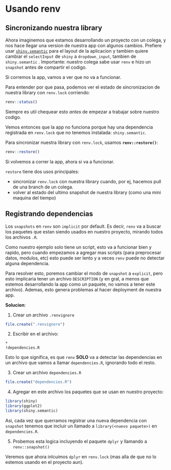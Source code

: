 Usando renv
================

## Sincronizando nuestra library

Ahora imaginemos que estamos desarrollando un proyecto con un colega, y
nos hace llegar una version de nuestra app con algunos cambios. Prefiere
usar [`shiny.semantic`](https://github.com/Appsilon/shiny.semantic) para
el layout de la aplicacion y tambien quiere cambiar el `selectInput` de
`shiny` a `dropdown_input`, tambien de `shiny.semantic` . Importante:
nuestro colega sabe usar `renv` e hizo un `snapshot` antes de compartir
el codigo.

Si corremos la app, vamos a ver que no va a funcionar.

Para entender por que pasa, podemos ver el estado de sincronizacion de
nuestra library con `renv.lock` corriendo:

``` r
renv::status()
```

Siempre es util chequear esto *antes* de empezar a trabajar sobre
nuestro codigo.

Vemos entonces que la app no funciona porque hay una dependencia
registrada en `renv.lock` que no tenemos instalada: `shiny.semantic`.

Para sincronizar nuestra library con `renv.lock`, usamos
**`renv::restore()`**:

``` r
renv::restore()
```

Si volvemos a correr la app, ahora si va a funcionar.

`restore` tiene dos usos principales:

-   sincronizar `renv.lock` con nuestra library cuando, por ej, hacemos
    pull de una branch de un colega.
-   volver al estado del ultimo snapshot de nuestra library (como una
    mini maquina del tiempo)

## Registrando dependencias

Los `snapshots` en `renv` son `implicit` por default. Es decir, `renv`
va a buscar los paquetes que estan siendo usados en nuestro proyecto,
mirando todos los archivos `.R`.

Como nuestro ejemplo solo tiene un script, esto va a funcionar bien y
rapido, pero cuando empezamos a agregar mas scripts (para preprocesar
datos, modulos, etc) esto puede ser lento y a veces `renv` puede no
detectar alguna dependencia.

Para resolver esto, poremos cambiar el modo de `snapshot` a `explicit`,
pero esto implicaria tener un archivo `DESCRIPTION` (y en gral, a menos
que estemos desarrollando la app como un paquete, no vamos a tener este
archivo). Ademas, esto genera problemas al hacer deployment de nuestra
app.

**Solucion**:

1.  Crear un archivo `.renvignore`

``` r
file.create(".renvignore")
```

2.  Escribir en el archivo:

<!-- -->

    *
    !dependencies.R

Esto lo que significa, es que `renv` **SOLO** va a detectar las
dependencias en un archivo que vamos a llamar `dependencies.R`,
ignorando todo el resto.

3.  Crear un archivo `dependencies.R`

``` r
file.create("dependencies.R")
```

4.  Agregar en este archivo los paquetes que se usan en nuestro
    proyecto:

``` r
library(shiny)
library(ggplot2)
library(shiny.semantic)
```

Asi, cada vez que querramos registrar una nueva dependencia con
`snapshot` tenemos que incluir un llamado a `library(<nuevo paquete>)`
en `dependencies.R`.

5.  Probemos esta logica incluyendo el paquete `dplyr` y llamando a
    `renv::snapshot()`

Veremos que ahora inlcuimos `dplyr` en `renv.lock` (mas alla de que no
lo estemos usando en el proyecto aun).
